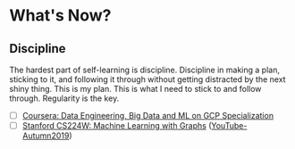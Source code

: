 # What's Now?

## Discipline

The hardest part of self-learning is discipline. Discipline in making a plan, sticking to it,
and following it through without getting distracted by the next shiny thing. This is my plan.
This is what I need to stick to and follow through. Regularity is the key.

<!--
## The Plan

### Doing Now

Bandwidth at most 3 at the same time.

<!--
- [ ] [MIT 6.S191 Introduction to Deep Learning, Spring 2021](http://introtodeeplearning.com/)
- [ ] [Coursera: Data Structure and Algorithms Specialization](https://www.coursera.org/specializations/data-structures-algorithms)
  - [x] ~[Algorithmic Toolbox](https://www.coursera.org/learn/algorithmic-toolbox)~
  - [ ] [Data Structures](https://www.coursera.org/learn/data-structures)
  - [ ] [Algorithms on Graphs](https://www.coursera.org/learn/algorithms-on-graphs)
  - [ ] [Algorithms on Strings](https://www.coursera.org/learn/algorithms-on-strings)
  - [ ] [Advanced Algorithms and Complexity](https://www.coursera.org/learn/advanced-algorithms-and-complexity)
  - [ ] [Genome Assembly Programming Challenge](https://www.coursera.org/learn/assembling-genomes)
- [ ] [Udacity: Networking for Web Developers](https://classroom.udacity.com/courses/ud256)
- [ ] [Coursera: Machine Learning with TensorFlow on GCP Specialization](https://www.coursera.org/specializations/machine-learning-tensorflow-gcp)
- [ ] [Coursera: Advanced ML with TensorFlow on GCP Spcialization](https://www.coursera.org/specializations/advanced-machine-learning-tensorflow-gcp)
-->
- [ ] [Coursera: Data Engineering, Big Data and ML on GCP Specialization](https://www.coursera.org/specializations/gcp-data-machine-learning)
- [ ] [Stanford CS224W: Machine Learning with Graphs](http://web.stanford.edu/class/cs224w/) ([YouTube-Autumn2019](https://www.youtube.com/playlist?list=PLUjDWbHzLn6NOha7_RnC5LOXurenpy-QE))
 
<!--
### Done

- [ ] [Coursera: Data Structure and Algorithms Specialization](https://www.coursera.org/specializations/data-structures-algorithms)
  - [X] ~[Algorithmic Toolbox](https://www.coursera.org/learn/algorithmic-toolbox)~

<!-- Not for display
### Partial Laundry List

- [ ] [Coursera: Data Engineering, Big Data and ML on GCP Specialization](https://www.coursera.org/specializations/gcp-data-machine-learning)
- [ ] [Coursera: Machine Learning with TensorFlow on GCP Specialization](https://www.coursera.org/specializations/machine-learning-tensorflow-gcp)
- [ ] [Coursera: Advanced ML with TensorFlow on GCP Spcialization](https://www.coursera.org/specializations/advanced-machine-learning-tensorflow-gcp)
- [ ] [Coursera: Data Structure and Algorithms Specialization](https://www.coursera.org/specializations/data-structures-algorithms)
- [ ] [Coursera: Advanced Machine Learning Specialization](https://www.coursera.org/specializations/aml)
- [ ] [Coursera: Advanced Data Science with IBM Specializati- on](https://www.coursera.org/specializations/advanced-data-science-ibm)
- [ ] [Coursera: Probabilistic Graphical Models Specialization](https://www.coursera.org/specializations/probabilistic-graphical-models)
- [ ] [Coursera: Deep Learning Specialization](https://www.coursera.org/specializations/deep-learning)
- [ ] [Coursera: Natural Language Processing Specialization](https://www.coursera.org/specializations/natural-language-processing)
- [ ] [Udacity: Introduction to TensorFlow for Deep Learning](https://classroom.udacity.com/courses/ud187)
- [ ] [Udacity: Networking for Web Developers](https://classroom.udacity.com/courses/ud256)
- [ ] [Udacity: HTTP and Web Servers](https://classroom.udacity.com/courses/ud303)
- [ ] [Udacity: Computer Networks](https://classroom.udacity.com/courses/ud436)
- [ ] [Udacity: Intro to HTML and CSS](https://classroom.udacity.com/courses/ud001)
- [ ] [Udacity: Intro to JavaScript](https://classroom.udacity.com/courses/ud803)
- [ ] [Udacity: Intro to Scalable Apps in Python](https://classroom.udacity.com/courses/ud858)
- [ ] [Udacity: Designing RESTful APIs](https://classroom.udacity.com/courses/ud388)
-->

